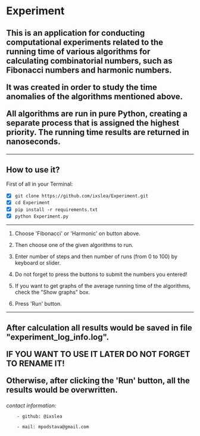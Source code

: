 <h1>Experiment</h1>

<h2>This is an application for conducting computational experiments related to the running time of various algorithms for calculating combinatorial numbers, such as Fibonacci numbers and harmonic numbers. 

It was created in order to study the time anomalies of the algorithms mentioned above.

All algorithms are run in pure Python, creating a separate process that is assigned the highest priority. The running time results are returned in nanoseconds.</h2>

-----------------
How to use it?
-----------------
First of all in your Terminal:

- [x] `git clone https://github.com/ixslea/Experiment.git`
- [x] `cd Experiment`
- [x] `pip install -r requirements.txt`
- [x] `python Experiment.py`
-----------------

1. Choose 'Fibonacci' or 'Harmonic' on button above.

2. Then choose one of the given algorithms to run.

3. Enter number of steps and then number of runs (from 0 to 100) by keyboard or slider.

4. Do not forget to press the buttons to submit the numbers you entered!

5. If you want to get graphs of the average running time of the algorithms, check the "Show graphs" box.

6. Press 'Run' button.
-----------------

<h2>After calculation all results would be saved in file "experiment_log_info.log".
        
IF YOU WANT TO USE IT LATER DO NOT FORGET TO RENAME IT!

Otherwise, after clicking the 'Run' button, all the results would be overwritten.</h2>


_contact information:_

        - github: @ixslea
        
        - mail: mpodstava@gmail.com
